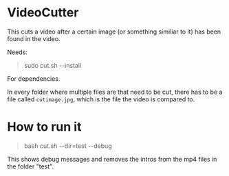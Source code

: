 # VideoCutter

This cuts a video after a certain image (or something similiar to it) has been found in the video.

Needs:

> sudo cut.sh --install

For dependencies.

In every folder where multiple files are that need to be cut, there has to be a file called `cutimage.jpg`,
which is the file the video is compared to.

# How to run it

> bash cut.sh --dir=test --debug

This shows debug messages and removes the intros from the mp4 files in the folder "test".
